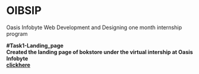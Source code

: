 # OIBSIP
Oasis Infobyte Web Development and Designing one month internship program

<strong>#Task1-Landing_page<strong><br>
Created the landing page of bokstore under the virtual intership at Oasis Infobyte
<a href="https://navya-098.github.io/OIBSIP/temperature.html"> <br>clickhere</a>
